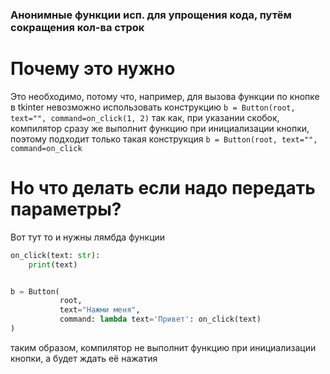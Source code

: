 ### Анонимные функции исп. для упрощения кода, путём сокращения кол-ва строк

# Почему это нужно
Это необходимо, потому что, например, для вызова функции по кнопке в tkinter невозможно использовать конструкцию 
`b = Button(root, text="", command=on_click(1, 2)` так как, при указании скобок, компилятор сразу же выполнит функцию при инициализации кнопки, поэтому подходит только такая конструкция `b = Button(root, text="", command=on_click`

# Но что делать если надо передать параметры?
Вот тут то и нужны лямбда функции

```python
on_click(text: str):
	print(text)


b = Button(
		   root,
		   text="Нажми меня",
		   command: lambda text='Привет': on_click(text)
)
```

таким образом, компилятор не выполнит функцию при инициализации кнопки, а будет ждать её нажатия